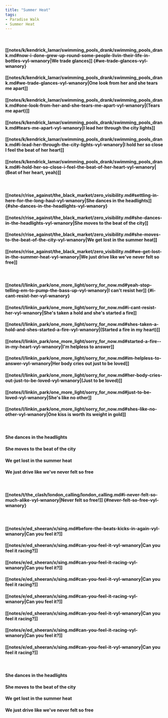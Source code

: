 ```yaml
---
title: "Summer Heat"
tags:
- Paradise Walk
- Summer Heat
---
```

&nbsp;
#### [[notes/k/kendrick_lamar/swimming_pools_drank/swimming_pools_drank.md#now-i-done-grew-up-round-some-people-livin-their-life-in-bottles-vyl-wnanory|We trade glances]] {#we-trade-glances-vyl-wnanory}
#### [[notes/k/kendrick_lamar/swimming_pools_drank/swimming_pools_drank.md#we-trade-glances-vyl-wnanory|One look from her and she tears me apart]]
#### [[notes/k/kendrick_lamar/swimming_pools_drank/swimming_pools_drank.md#one-look-from-her-and-she-tears-me-apart-vyl-wnanory|(Tears me apart)]]
#### [[notes/k/kendrick_lamar/swimming_pools_drank/swimming_pools_drank.md#tears-me-apart-vyl-wnanory|I lead her through the city lights]]
#### [[notes/k/kendrick_lamar/swimming_pools_drank/swimming_pools_drank.md#i-lead-her-through-the-city-lights-vyl-wnanory|I hold her so close I feel the beat of her heart]]
#### [[notes/k/kendrick_lamar/swimming_pools_drank/swimming_pools_drank.md#i-hold-her-so-close-i-feel-the-beat-of-her-heart-vyl-wnanory|(Beat of her heart, yeah)]]
&nbsp;
#### [[notes/r/rise_against/the_black_market/zero_visibility.md#settling-in-here-for-the-long-haul-vyl-wnanory|She dances in the headlights]] {#she-dances-in-the-headlights-vyl-wnanory}
#### [[notes/r/rise_against/the_black_market/zero_visibility.md#she-dances-in-the-headlights-vyl-wnanory|She moves to the beat of the city]]
#### [[notes/r/rise_against/the_black_market/zero_visibility.md#she-moves-to-the-beat-of-the-city-vyl-wnanory|We get lost in the summer heat]]
#### [[notes/r/rise_against/the_black_market/zero_visibility.md#we-get-lost-in-the-summer-heat-vyl-wnanory|We just drive like we've never felt so free]]
&nbsp;
#### [[notes/l/linkin_park/one_more_light/sorry_for_now.md#yeah-stop-telling-em-to-pump-the-bass-up-vyl-wnanory|I can't resist her]] {#i-cant-resist-her-vyl-wnanory}
#### [[notes/l/linkin_park/one_more_light/sorry_for_now.md#i-cant-resist-her-vyl-wnanory|She's taken a hold and she's started a fire]]
#### [[notes/l/linkin_park/one_more_light/sorry_for_now.md#shes-taken-a-hold-and-shes-started-a-fire-vyl-wnanory|(Started a fire  in my heart)]]
#### [[notes/l/linkin_park/one_more_light/sorry_for_now.md#started-a-fire--in-my-heart-vyl-wnanory|I'm helpless to answer]]
#### [[notes/l/linkin_park/one_more_light/sorry_for_now.md#im-helpless-to-answer-vyl-wnanory|Her body cries out just to be loved]]
#### [[notes/l/linkin_park/one_more_light/sorry_for_now.md#her-body-cries-out-just-to-be-loved-vyl-wnanory|(Just to be loved)]]
#### [[notes/l/linkin_park/one_more_light/sorry_for_now.md#just-to-be-loved-vyl-wnanory|She's like no other]]
#### [[notes/l/linkin_park/one_more_light/sorry_for_now.md#shes-like-no-other-vyl-wnanory|One kiss is worth its weight in gold]]
&nbsp;
#### She dances in the headlights
#### She moves to the beat of the city
#### We get lost in the summer heat
#### We just drive like we've never felt so free
&nbsp;
#### [[notes/t/the_clash/london_calling/london_calling.md#i-never-felt-so-much-alike-vyl-wnanory|Never felt so free!]] {#never-felt-so-free-vyl-wnanory}
&nbsp;
#### [[notes/e/ed_sheeran/x/sing.md#before-the-beats-kicks-in-again-vyl-wnanory|Can you feel it?]]
#### [[notes/e/ed_sheeran/x/sing.md#can-you-feel-it-vyl-wnanory|Can you feel it racing?]]
#### [[notes/e/ed_sheeran/x/sing.md#can-you-feel-it-racing-vyl-wnanory|Can you feel it?]]
#### [[notes/e/ed_sheeran/x/sing.md#can-you-feel-it-vyl-wnanory|Can you feel it racing?]]
#### [[notes/e/ed_sheeran/x/sing.md#can-you-feel-it-racing-vyl-wnanory|Can you feel it?]]
#### [[notes/e/ed_sheeran/x/sing.md#can-you-feel-it-vyl-wnanory|Can you feel it racing?]]
#### [[notes/e/ed_sheeran/x/sing.md#can-you-feel-it-racing-vyl-wnanory|Can you feel it?]]
#### [[notes/e/ed_sheeran/x/sing.md#can-you-feel-it-vyl-wnanory|Can you feel it racing?]]
&nbsp;
#### She dances in the headlights
#### She moves to the beat of the city
#### We get lost in the summer heat
#### We just drive like we've never felt so free
